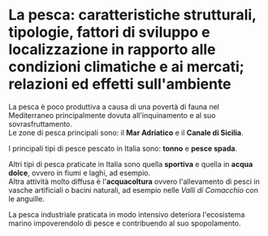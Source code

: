 # La pesca: caratteristiche strutturali, tipologie, fattori di sviluppo e localizzazione in rapporto alle condizioni climatiche e ai mercati; relazioni ed effetti sull'ambiente

La pesca è poco produttiva a causa di una povertà di fauna nel Mediterraneo
principalmente dovuta all'inquinamento e al suo sovrasfruttamento.\
Le zone di pesca principali sono: il **Mar Adriatico** e il **Canale di
Sicilia**.

I principali tipi di pesce pescato in Italia sono: **tonno** e **pesce spada**.

Altri tipi di pesca praticate in Italia sono quella **sportiva** e quella in
**acqua dolce**, ovvero in fiumi e laghi, ad esempio.\
Altra attività molto diffusa è l'**acquacoltura** ovvero l'allevamento di pesci
in vasche artificiali o bacini naturali, ad esempio nelle *Valli di Comacchio*
con le anguille.

La pesca industriale praticata in modo intensivo deteriora l'ecosistema marino
impoverendolo di pesce e contribuendo al suo spopolamento.
